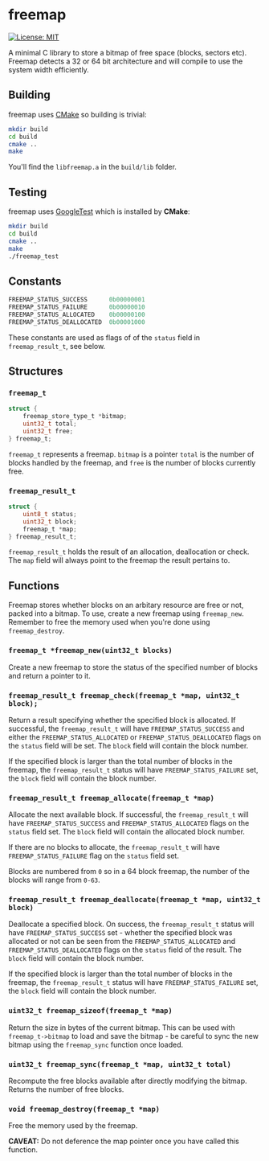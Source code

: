 # freemap

[![License: MIT](https://img.shields.io/badge/License-MIT-yellow.svg)](https://opensource.org/licenses/MIT)

A minimal C library to store a bitmap of free space (blocks, sectors etc). Freemap detects a 32 or 64 bit architecture and will compile to use the system width efficiently.

## Building

freemap uses [CMake](https://cmake.org/) so building is trivial:

```bash
mkdir build
cd build
cmake ..
make
```

You'll find the `libfreemap.a` in the `build/lib` folder. 

## Testing

freemap uses [GoogleTest](https://github.com/google/googletest) which is installed by **CMake**:

```bash
mkdir build
cd build
cmake ..
make
./freemap_test
```

## Constants

```C
FREEMAP_STATUS_SUCCESS 		0b00000001
FREEMAP_STATUS_FAILURE 		0b00000010
FREEMAP_STATUS_ALLOCATED   	0b00000100
FREEMAP_STATUS_DEALLOCATED	0b00001000
````

These constants are used as flags of of the `status` field in `freemap_result_t`, see below.

## Structures

### `freemap_t`

```C
struct {
	freemap_store_type_t *bitmap;
	uint32_t total;
	uint32_t free;
} freemap_t;
```

`freemap_t` represents a freemap. `bitmap` is a pointer  `total` is the number of blocks handled by the freemap, and `free` is the number of blocks currently free.


### `freemap_result_t`

```C
struct {
	uint8_t status;
	uint32_t block;
	freemap_t *map;
} freemap_result_t;
```

`freemap_result_t` holds the result of an allocation, deallocation or check. The `map` field will always point to the freemap the result pertains to.

## Functions

Freemap stores whether blocks on an arbitary resource are free or not, packed into a bitmap. To use, create a new freemap using `freemap_new`. Remember to free the memory used when you're done using `freemap_destroy`.

### `freemap_t *freemap_new(uint32_t blocks)`

Create a new freemap to store the status of the specified number of blocks and return a pointer to it.

### `freemap_result_t freemap_check(freemap_t *map, uint32_t block);`

Return a result specifying whether the specified block is allocated. If successful, the `freemap_result_t` will have `FREEMAP_STATUS_SUCCESS` and either the `FREEMAP_STATUS_ALLOCATED` or `FREEMAP_STATUS_DEALLOCATED` flags on the `status` field will be set. The `block` field will contain the block number. 

If the specified block is larger than the total number of blocks in the freemap, the `freemap_result_t` status will have `FREEMAP_STATUS_FAILURE` set, the `block` field will contain the block number.

### `freemap_result_t freemap_allocate(freemap_t *map)`

Allocate the next available block. If successful, the `freemap_result_t` will have `FREEMAP_STATUS_SUCCESS` and `FREEMAP_STATUS_ALLOCATED` flags on the `status` field set. The `block` field will contain the allocated block number. 

If there are no blocks to allocate, the `freemap_result_t` will have `FREEMAP_STATUS_FAILURE` flag on the `status` field set. 

Blocks are numbered from `0` so in a 64 block freemap, the number of the blocks will range from `0-63`. 

### `freemap_result_t freemap_deallocate(freemap_t *map, uint32_t block)`

Deallocate a specified block. On success, the `freemap_result_t` status will have `FREEMAP_STATUS_SUCCESS` set - whether the specified block was allocated or not can be seen from the `FREEMAP_STATUS_ALLOCATED` and `FREEMAP_STATUS_DEALLOCATED` flags on the `status` field of the result. The `block` field will contain the block number.

If the specified block is larger than the total number of blocks in the freemap, the `freemap_result_t` status will have `FREEMAP_STATUS_FAILURE` set, the `block` field will contain the block number.

### `uint32_t freemap_sizeof(freemap_t *map)`

Return the size in bytes of the current bitmap. This can be used with `freemap_t->bitmap` to load and save the bitmap - be careful to sync the new bitmap using the `freemap_sync` function once loaded.

### `uint32_t freemap_sync(freemap_t *map, uint32_t total)`

Recompute the free blocks available after directly modifying the bitmap. Returns the number of free blocks.

### `void freemap_destroy(freemap_t *map)`

Free the memory used by the freemap. 

**CAVEAT:** Do not deference the map pointer once you have called this function.